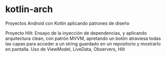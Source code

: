 # kotlin-arch
Proyectos Android con Kotlin aplicando patrones de diseño

Proyecto Hilt:
Ensayo de la inyección de dependencias, y aplicando arquitectura clean, con patrón MVVM, apretando un botón atraviesa todas las capas para acceder a un string guardado en un repositorio y mostrarlo en pantalla.
Uso de ViewModel, LiveData, Observers, Hilt

